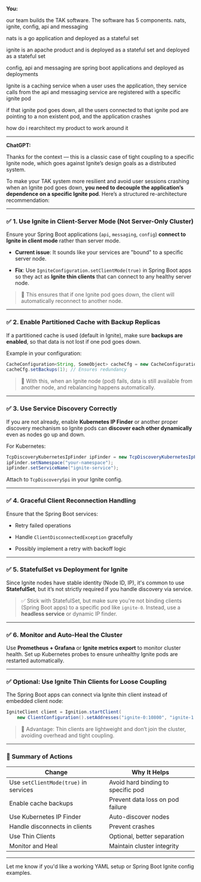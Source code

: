 **You:**

our team builds the TAK software. The software has 5 components. nats, ignite, config, api and messaging

nats is a go application and deployed as a stateful set

ignite is an apache product and is deployed as a stateful set and deployed as a stateful set

config, api and messaging are spring boot applications and deployed as deployments

Ignite is a caching service
when a user uses the application, they service calls from the api and messaging service are registered with a specific ignite pod

if that ignite pod goes down, all the users connected to that ignite pod are pointing to a non existent pod, and the application crashes 

how do i rearchitect my product to work around it

* * *

**ChatGPT:**

Thanks for the context — this is a classic case of tight coupling to a specific Ignite node, which goes against Ignite’s design goals as a distributed system.

To make your TAK system more resilient and avoid user sessions crashing when an Ignite pod goes down, **you need to decouple the application’s dependence on a specific Ignite pod**. Here’s a structured re-architecture recommendation:

* * *

### ✅ **1. Use Ignite in Client-Server Mode (Not Server-Only Cluster)**

Ensure your Spring Boot applications (`api`, `messaging`, `config`) **connect to Ignite in client mode** rather than server mode.

* **Current issue**: It sounds like your services are "bound" to a specific server node.
    
* **Fix**: Use `IgniteConfiguration.setClientMode(true)` in Spring Boot apps so they act as **Ignite thin clients** that can connect to any healthy server node.
    

> 🔄 This ensures that if one Ignite pod goes down, the client will automatically reconnect to another node.

* * *

### ✅ **2. Enable Partitioned Cache with Backup Replicas**

If a partitioned cache is used (default in Ignite), make sure **backups are enabled**, so that data is not lost if one pod goes down.

Example in your configuration:

```java
CacheConfiguration<String, SomeObject> cacheCfg = new CacheConfiguration<>("myCache");
cacheCfg.setBackups(1); // Ensures redundancy
```

> 🔁 With this, when an Ignite node (pod) fails, data is still available from another node, and rebalancing happens automatically.

* * *

### ✅ **3. Use Service Discovery Correctly**

If you are not already, enable **Kubernetes IP Finder** or another proper discovery mechanism so Ignite pods can **discover each other dynamically** even as nodes go up and down.

For Kubernetes:

```java
TcpDiscoveryKubernetesIpFinder ipFinder = new TcpDiscoveryKubernetesIpFinder();
ipFinder.setNamespace("your-namespace");
ipFinder.setServiceName("ignite-service");
```

Attach to `TcpDiscoverySpi` in your Ignite config.

* * *

### ✅ **4. Graceful Client Reconnection Handling**

Ensure that the Spring Boot services:

* Retry failed operations
    
* Handle `ClientDisconnectedException` gracefully
    
* Possibly implement a retry with backoff logic
    

* * *

### ✅ **5. StatefulSet vs Deployment for Ignite**

Since Ignite nodes have stable identity (Node ID, IP), it's common to use **StatefulSet**, but it’s not strictly required if you handle discovery via service.

> ✅ Stick with StatefulSet, but make sure you're not binding clients (Spring Boot apps) to a specific pod like `ignite-0`. Instead, use a **headless service** or dynamic IP finder.

* * *

### ✅ **6. Monitor and Auto-Heal the Cluster**

Use **Prometheus + Grafana** or **Ignite metrics export** to monitor cluster health. Set up Kubernetes probes to ensure unhealthy Ignite pods are restarted automatically.

* * *

### ✅ Optional: Use Ignite Thin Clients for Loose Coupling

The Spring Boot apps can connect via Ignite thin client instead of embedded client node:

```java
IgniteClient client = Ignition.startClient(
    new ClientConfiguration().setAddresses("ignite-0:10800", "ignite-1:10800"));
```

> 🧠 Advantage: Thin clients are lightweight and don’t join the cluster, avoiding overhead and tight coupling.

* * *

### 🔧 Summary of Actions

| Change | Why It Helps |
| --- | --- |
| Use `setClientMode(true)` in services | Avoid hard binding to specific pod |
| Enable cache backups | Prevent data loss on pod failure |
| Use Kubernetes IP Finder | Auto-discover nodes |
| Handle disconnects in clients | Prevent crashes |
| Use Thin Clients | Optional, better separation |
| Monitor and Heal | Maintain cluster integrity |

* * *

Let me know if you'd like a working YAML setup or Spring Boot Ignite config examples.
